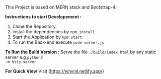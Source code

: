 This Project is based on MERN stack and Bootstrap-4.



**Instructions to start Developement :**

1. Clone the Repository.
2. Install the dependencies by <code>npm install</code>
3. Start the Application by <code>npm start</code>
4. To run the Back-end execute  <code>node server.js</code>


**To Run the Build Version :**
	Serve the file <code>./build/index.html</code> by any static server
	e.g <code>python3 -m http.server</code>

**For Quick View**
	Visit (https://whyml.netlify.app/)


 